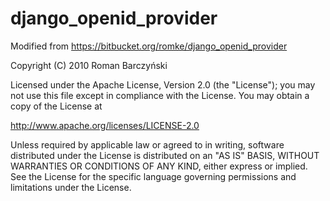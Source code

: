 django_openid_provider
======================

Modified from https://bitbucket.org/romke/django_openid_provider

Copyright (C) 2010 Roman Barczyński 

Licensed under the Apache License, Version 2.0 (the "License"); you may 
not use this file except in compliance with the License. You may obtain 
a copy of the License at 

http://www.apache.org/licenses/LICENSE-2.0 

Unless required by applicable law or agreed to in writing, software 
distributed under the License is distributed on an "AS IS" BASIS, 
WITHOUT WARRANTIES OR CONDITIONS OF ANY KIND, either express or implied. 
See the License for the specific language governing permissions and 
limitations under the License.
